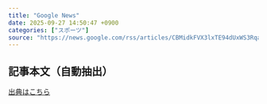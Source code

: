 ```yaml
---
title: "Google News"
date: 2025-09-27 14:50:47 +0900
categories: ["スポーツ"]
source: "https://news.google.com/rss/articles/CBMidkFVX3lxTE94dUxWS3RqaW1BNUJMX1I3UzVkb1dYTzFRUnFHWmtpcndKeC1JOWRDdmNxR08zUGRBSjhjSENuWjlIYTRYVWo2cE45akptenlVVU5CcVZVdVVvbW41WExOYlUzRURBYU5hcUNVaVVSNFpjS3RHTXc?oc=5"
---
```


## 記事本文（自動抽出）
<body class="y0K44d EA71Tc" id="readabilityBody"></body>

[出典はこちら](https://news.google.com/rss/articles/CBMidkFVX3lxTE94dUxWS3RqaW1BNUJMX1I3UzVkb1dYTzFRUnFHWmtpcndKeC1JOWRDdmNxR08zUGRBSjhjSENuWjlIYTRYVWo2cE45akptenlVVU5CcVZVdVVvbW41WExOYlUzRURBYU5hcUNVaVVSNFpjS3RHTXc?oc=5)
